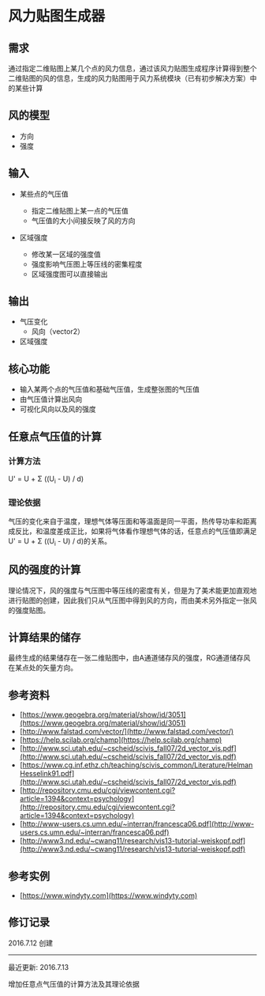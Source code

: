 # 风力贴图生成器

## 需求

通过指定二维贴图上某几个点的风力信息，通过该风力贴图生成程序计算得到整个二维贴图的风的信息，生成的风力贴图用于风力系统模块（已有初步解决方案）中的某些计算

## 风的模型

- 方向
- 强度

## 输入

- 某些点的气压值
    - 指定二维贴图上某一点的气压值
    - 气压值的大小间接反映了风的方向

- 区域强度
    - 修改某一区域的强度值
    - 强度影响气压图上等压线的密集程度
    - 区域强度图可以直接输出
## 输出

- 气压变化
    - 风向（vector2）
- 区域强度

## 核心功能
- 输入某两个点的气压值和基础气压值，生成整张图的气压值
- 由气压值计算出风向
- 可视化风向以及风的强度

## 任意点气压值的计算
### 计算方法

U' = U + Σ ((U<sub>i</sub> - U) / d)

### 理论依据

气压的变化来自于温度，理想气体等压面和等温面是同一平面，热传导功率和距离成反比，和温度差成正比，如果将气体看作理想气体的话，任意点的气压值即满足U' = U + Σ ((U<sub>i</sub> - U) / d)的关系。


## 风的强度的计算
理论情况下，风的强度与气压图中等压线的密度有关，但是为了美术能更加直观地进行贴图的创建，因此我们只从气压图中得到风的方向，而由美术另外指定一张风的强度贴图。

## 计算结果的储存
最终生成的结果储存在一张二维贴图中，由A通道储存风的强度，RG通道储存风在某点处的矢量方向。
    
## 参考资料
- [https://www.geogebra.org/material/show/id/3051](https://www.geogebra.org/material/show/id/3051)
- [http://www.falstad.com/vector/](http://www.falstad.com/vector/)
- [https://help.scilab.org/champ](https://help.scilab.org/champ)
- [http://www.sci.utah.edu/~cscheid/scivis_fall07/2d_vector_vis.pdf](http://www.sci.utah.edu/~cscheid/scivis_fall07/2d_vector_vis.pdf)
- [https://www.cg.inf.ethz.ch/teaching/scivis_common/Literature/HelmanHesselink91.pdf](http://www.sci.utah.edu/~cscheid/scivis_fall07/2d_vector_vis.pdf)
- [http://repository.cmu.edu/cgi/viewcontent.cgi?article=1394&context=psychology](http://repository.cmu.edu/cgi/viewcontent.cgi?article=1394&context=psychology)
- [http://www-users.cs.umn.edu/~interran/francesca06.pdf](http://www-users.cs.umn.edu/~interran/francesca06.pdf)
- [http://www3.nd.edu/~cwang11/research/vis13-tutorial-weiskopf.pdf](http://www3.nd.edu/~cwang11/research/vis13-tutorial-weiskopf.pdf)

## 参考实例
- [https://www.windyty.com](https://www.windyty.com)

## 修订记录
2016.7.12 创建

----

最近更新: 2016.7.13

增加任意点气压值的计算方法及其理论依据
